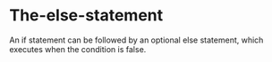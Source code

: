 # The-else-statement
An if statement can be followed by an optional else statement, which executes when the condition is false.
